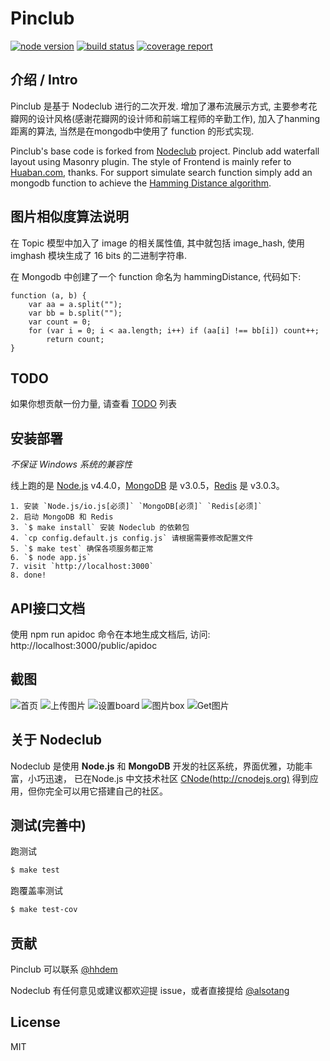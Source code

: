 Pinclub
=======

[![node version][node-image]][node-url]
[![build status](http://47.52.20.174/liubing/nodeclub/badges/master/build.svg)](http://47.52.20.174/liubing/nodeclub/commits/master)
[![coverage report](http://47.52.20.174/liubing/nodeclub/badges/master/coverage.svg)](http://47.52.20.174/liubing/nodeclub/commits/master)

[node-image]: https://img.shields.io/badge/node.js-%3E=_4.2-green.svg?style=flat-square
[node-url]: http://nodejs.org/download/

## 介绍 / Intro

Pinclub 是基于 Nodeclub 进行的二次开发. 增加了瀑布流展示方式, 主要参考花瓣网的设计风格(感谢花瓣网的设计师和前端工程师的辛勤工作), 加入了hanming距离的算法, 当然是在mongodb中使用了 function 的形式实现.

Pinclub's base code is forked from [Nodeclub](https://github.com/cnodejs/nodeclub) project. Pinclub add waterfall layout using Masonry plugin. The style of Frontend is mainly refer to [Huaban.com](http://huaban.com), thanks.
For support simulate search function simply add an mongodb function to achieve the [Hamming Distance algorithm](https://zh.wikipedia.org/wiki/%E6%B1%89%E6%98%8E%E8%B7%9D%E7%A6%BB).

## 图片相似度算法说明

在 Topic 模型中加入了 image 的相关属性值, 其中就包括 image_hash, 使用 imghash 模块生成了 16 bits 的二进制字符串.

在 Mongodb 中创建了一个 function 命名为 hammingDistance, 代码如下:

```
function (a, b) {
    var aa = a.split("");
    var bb = b.split("");
    var count = 0;
    for (var i = 0; i < aa.length; i++) if (aa[i] !== bb[i]) count++;
        return count;
}
```

## TODO

如果你想贡献一份力量, 请查看 [TODO](https://github.com/pinclub/pinclub/blob/master/TODO.md) 列表

## 安装部署

*不保证 Windows 系统的兼容性*

线上跑的是 [Node.js](https://nodejs.org) v4.4.0，[MongoDB](https://www.mongodb.org) 是 v3.0.5，[Redis](http://redis.io) 是 v3.0.3。

```
1. 安装 `Node.js/io.js[必须]` `MongoDB[必须]` `Redis[必须]`
2. 启动 MongoDB 和 Redis
3. `$ make install` 安装 Nodeclub 的依赖包
4. `cp config.default.js config.js` 请根据需要修改配置文件
5. `$ make test` 确保各项服务都正常
6. `$ node app.js`
7. visit `http://localhost:3000`
8. done!
```

## API接口文档

使用 npm run apidoc 命令在本地生成文档后, 访问: http://localhost:3000/public/apidoc

## 截图

![首页](https://s-media-cache-ak0.pinimg.com/originals/00/b2/ed/00b2ed90e8af4721d5acab894cef33e7.jpg)
![上传图片](https://s-media-cache-ak0.pinimg.com/originals/10/c5/e1/10c5e11cbe032138b26827b1a58e21cf.jpg)
![设置board](https://s-media-cache-ak0.pinimg.com/originals/5a/4e/d8/5a4ed82f3fe250c2051c3c463db8e397.jpg)
![图片box](https://s-media-cache-ak0.pinimg.com/originals/61/dd/c0/61ddc022328245d89cf24aba204b95a2.jpg)
![Get图片](https://s-media-cache-ak0.pinimg.com/originals/15/d0/18/15d018bcbe7fe02e2c541f648c6a1e16.jpg)

## 关于 Nodeclub

Nodeclub 是使用 **Node.js** 和 **MongoDB** 开发的社区系统，界面优雅，功能丰富，小巧迅速，
已在Node.js 中文技术社区 [CNode(http://cnodejs.org)](http://cnodejs.org) 得到应用，但你完全可以用它搭建自己的社区。

## 测试(完善中)

跑测试

```bash
$ make test
```

跑覆盖率测试

```bash
$ make test-cov
```

## 贡献

Pinclub 可以联系 [@hhdem](https://github.com/hhdem)

Nodeclub 有任何意见或建议都欢迎提 issue，或者直接提给 [@alsotang](https://github.com/alsotang)

## License

MIT
